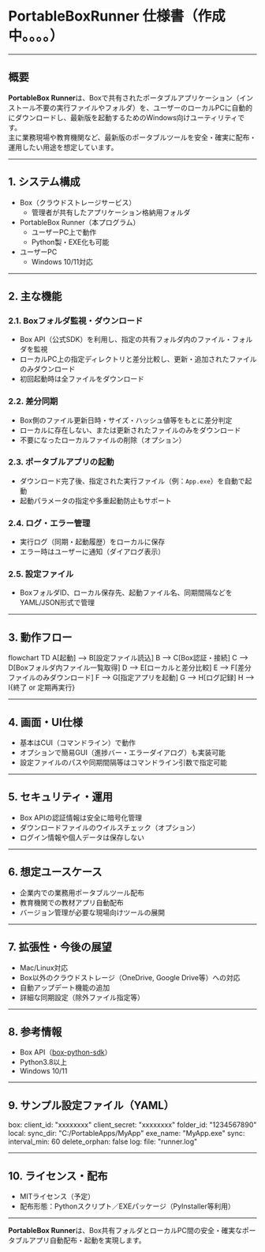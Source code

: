 # PortableBoxRunner 仕様書（作成中。。。。）

---

## 概要

**PortableBox Runner**は、Boxで共有されたポータブルアプリケーション（インストール不要の実行ファイルやフォルダ）を、ユーザーのローカルPCに自動的にダウンロードし、最新版を起動するためのWindows向けユーティリティです。  
主に業務現場や教育機関など、最新版のポータブルツールを安全・確実に配布・運用したい用途を想定しています。

---

## 1. システム構成

- Box（クラウドストレージサービス）
  - 管理者が共有したアプリケーション格納用フォルダ
- PortableBox Runner（本プログラム）
  - ユーザーPC上で動作
  - Python製・EXE化も可能
- ユーザーPC
  - Windows 10/11対応

---

## 2. 主な機能

### 2.1. Boxフォルダ監視・ダウンロード

- Box API（公式SDK）を利用し、指定の共有フォルダ内のファイル・フォルダを監視
- ローカルPC上の指定ディレクトリと差分比較し、更新・追加されたファイルのみダウンロード
- 初回起動時は全ファイルをダウンロード

### 2.2. 差分同期

- Box側のファイル更新日時・サイズ・ハッシュ値等をもとに差分判定
- ローカルに存在しない、または更新されたファイルのみをダウンロード
- 不要になったローカルファイルの削除（オプション）

### 2.3. ポータブルアプリの起動

- ダウンロード完了後、指定された実行ファイル（例：`App.exe`）を自動で起動
- 起動パラメータの指定や多重起動防止もサポート

### 2.4. ログ・エラー管理

- 実行ログ（同期・起動履歴）をローカルに保存
- エラー時はユーザーに通知（ダイアログ表示）

### 2.5. 設定ファイル

- BoxフォルダID、ローカル保存先、起動ファイル名、同期間隔などをYAML/JSON形式で管理

---

## 3. 動作フロー
flowchart TD
A[起動] --> B[設定ファイル読込]
B --> C[Box認証・接続]
C --> D[Boxフォルダ内ファイル一覧取得]
D --> E[ローカルと差分比較]
E --> F[差分ファイルのみダウンロード]
F --> G[指定アプリを起動]
G --> H[ログ記録]
H --> I{終了 or 定期再実行}


---

## 4. 画面・UI仕様

- 基本はCUI（コマンドライン）で動作
- オプションで簡易GUI（進捗バー・エラーダイアログ）も実装可能
- 設定ファイルのパスや同期間隔等はコマンドライン引数で指定可能

---

## 5. セキュリティ・運用

- Box APIの認証情報は安全に暗号化管理
- ダウンロードファイルのウイルスチェック（オプション）
- ログイン情報や個人データは保存しない

---

## 6. 想定ユースケース

- 企業内での業務用ポータブルツール配布
- 教育機関での教材アプリ自動配布
- バージョン管理が必要な現場向けツールの展開

---

## 7. 拡張性・今後の展望

- Mac/Linux対応
- Box以外のクラウドストレージ（OneDrive, Google Drive等）への対応
- 自動アップデート機能の追加
- 詳細な同期設定（除外ファイル指定等）

---

## 8. 参考情報

- Box API（[box-python-sdk](https://github.com/box/box-python-sdk)）
- Python3.8以上
- Windows 10/11

---

## 9. サンプル設定ファイル（YAML）

box:
client_id: "xxxxxxxx"
client_secret: "xxxxxxxx"
folder_id: "1234567890"
local:
sync_dir: "C:/PortableApps/MyApp"
exe_name: "MyApp.exe"
sync:
interval_min: 60
delete_orphan: false
log:
file: "runner.log"

---

## 10. ライセンス・配布

- MITライセンス（予定）
- 配布形態：Pythonスクリプト／EXEパッケージ（PyInstaller等利用）

---

**PortableBox Runner**は、Box共有フォルダとローカルPC間の安全・確実なポータブルアプリ自動配布・起動を実現します。

